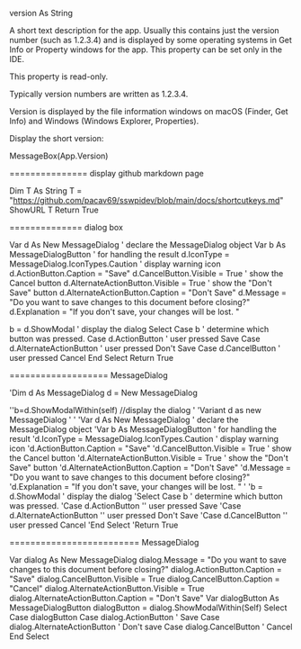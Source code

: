 

version As String

A short text description for the app. Usually this contains just the version number (such as 1.2.3.4) and is displayed by some operating systems in Get Info or Property windows for the app. This property can be set only in the IDE.

This property is read-only.

Typically version numbers are written as 1.2.3.4.

Version is displayed by the file information windows on macOS (Finder, Get Info) and Windows (Windows Explorer, Properties).

Display the short version:

MessageBox(App.Version)

=============== display github markdown page

Dim T As String
T = "https://github.com/pacav69/sswpidev/blob/main/docs/shortcutkeys.md"
ShowURL T
Return True


============== dialog box

Var d As New MessageDialog                  ' declare the MessageDialog object
Var b As MessageDialogButton                ' for handling the result
d.IconType = MessageDialog.IconTypes.Caution ' display warning icon
d.ActionButton.Caption = "Save"
d.CancelButton.Visible = True               ' show the Cancel button
d.AlternateActionButton.Visible = True      ' show the "Don't Save" button
d.AlternateActionButton.Caption = "Don't Save"
d.Message = "Do you want to save changes to this document before closing?"
d.Explanation = "If you don't save, your changes will be lost. "

b = d.ShowModal                             ' display the dialog
Select Case b                               ' determine which button was pressed.
Case d.ActionButton
  ' user pressed Save
Case d.AlternateActionButton
  ' user pressed Don't Save
Case d.CancelButton
  ' user pressed Cancel
End Select
Return True



=================== MessageDialog

'Dim d As MessageDialog d = New MessageDialog

''b=d.ShowModalWithin(self)                              //display the dialog
'
'Variant d as new MessageDialog
'
'
'Var d As New MessageDialog                  ' declare the MessageDialog object
'Var b As MessageDialogButton                ' for handling the result
'd.IconType = MessageDialog.IconTypes.Caution ' display warning icon
'd.ActionButton.Caption = "Save"
'd.CancelButton.Visible = True               ' show the Cancel button
'd.AlternateActionButton.Visible = True      ' show the "Don't Save" button
'd.AlternateActionButton.Caption = "Don't Save"
'd.Message = "Do you want to save changes to this document before closing?"
'd.Explanation = "If you don't save, your changes will be lost. "
'
'b = d.ShowModal                             ' display the dialog
'Select Case b                               ' determine which button was pressed.
'Case d.ActionButton
'' user pressed Save
'Case d.AlternateActionButton
'' user pressed Don't Save
'Case d.CancelButton
'' user pressed Cancel
'End Select
'Return True


========================= MessageDialog

Var dialog As New MessageDialog
dialog.Message = "Do you want to save changes to this document before closing?"
dialog.ActionButton.Caption = "Save"
dialog.CancelButton.Visible = True
dialog.CancelButton.Caption = "Cancel"
dialog.AlternateActionButton.Visible = True
dialog.AlternateActionButton.Caption = "Don't Save"
Var dialogButton As MessageDialogButton
dialogButton = dialog.ShowModalWithin(Self)
Select Case dialogButton
  Case dialog.ActionButton
    ' Save
  Case dialog.AlternateActionButton
    ' Don't save
  Case dialog.CancelButton
    ' Cancel
End Select
